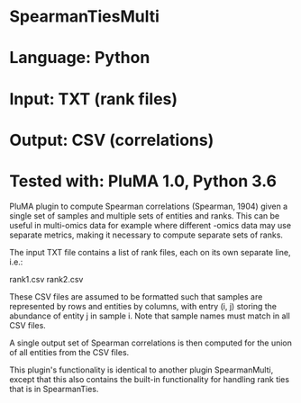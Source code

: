 # SpearmanTiesMulti
# Language: Python
# Input: TXT (rank files)
# Output: CSV (correlations)
# Tested with: PluMA 1.0, Python 3.6

PluMA plugin to compute Spearman correlations (Spearman, 1904) given
 a single set of samples and multiple sets of entities and ranks.
This can be useful in multi-omics data for example where different -omics
data may use separate metrics, making it necessary to compute separate sets of ranks.

The input TXT file contains a list of rank files, each on its own separate line, i.e.:

rank1.csv
rank2.csv

These CSV files are assumed to be formatted such that samples are represented by rows
and entities by columns, with entry (i, j) storing the abundance of entity j in sample i.
Note that sample names must match in all CSV files.

A single output set of Spearman correlations is then computed for the union of all 
entities from the CSV files.

This plugin's functionality is identical to another plugin SpearmanMulti, except that this
also contains the built-in functionality for handling rank ties that is in SpearmanTies.
